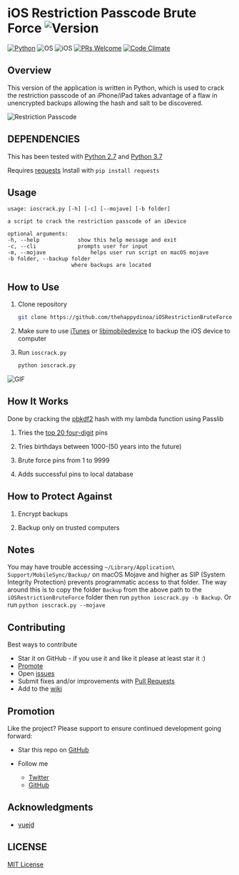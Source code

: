 # iOS Restriction Passcode Brute Force ![Version](https://img.shields.io/badge/Version-3.0.0-blue.svg?style=flat-square)

[![Python](https://img.shields.io/badge/Python-2.7%20&%203.6-orange.svg?style=flat-square)](https://www.python.org/downloads/release/python-2714/) ![OS](https://img.shields.io/badge/Works%20On-Linux%20|%20macOS%20|%20Windows%20-green.svg?style=flat-square) ![iOS](https://img.shields.io/badge/Tested%20On%20iOS-9.3.5%20|%2010.0.1%20|%2011.2.1-green.svg?style=flat-square) [![PRs Welcome](https://img.shields.io/badge/PRs-welcome-brightgreen.svg?style=flat-square)](http://makeapullrequest.com) [![Code Climate](https://img.shields.io/codeclimate/maintainability/thehappydinoa/iOSRestrictionBruteForce.svg?style=flat-square)](https://codeclimate.com/github/thehappydinoa/iOSRestrictionBruteForce)

## Overview

This version of the application is written in Python, which is used to crack the restriction passcode of an iPhone/iPad takes advantage of a flaw in unencrypted backups allowing the hash and salt to be discovered.

![Restriction Passcode](docs/ios-restrictions.jpeg)

## DEPENDENCIES

This has been tested with [Python 2.7](https://www.python.org/downloads/release/python-271/) and [Python 3.7](https://www.python.org/downloads/release/python-365/)

Requires [requests](http://docs.python-requests.org/en/master/) Install with `pip install requests`

## Usage

```usage
usage: ioscrack.py [-h] [-c] [--mojave] [-b folder]

a script to crack the restriction passcode of an iDevice

optional arguments:
-h, --help            show this help message and exit
-c, --cli             prompts user for input
-m, --mojave              helps user run script on macOS mojave
-b folder, --backup folder
                    where backups are located
```

## How to Use

1. Clone repository

   ```bash
   git clone https://github.com/thehappydinoa/iOSRestrictionBruteForce && cd iOSRestrictionBruteForce
   ```

2. Make sure to use [iTunes](https://www.apple.com/itunes/download/) or [libimobiledevice](https://github.com/libimobiledevice/libimobiledevice) to backup the iOS device to computer

3. Run `ioscrack.py`

   ```bash
   python ioscrack.py
   ```

![GIF](docs/ioscrack.gif)

## How It Works

Done by cracking the [pbkdf2](http://www.ietf.org/rfc/rfc2898.txt) hash with my lambda function using Passlib

1. Tries the [top 20 four-digit](http://www.datagenetics.com/blog/september32012/index.html) pins

2. Tries birthdays between 1000-(50 years into the future)

3. Brute force pins from 1 to 9999

4. Adds successful pins to local database

## How to Protect Against

1. Encrypt backups

2. Backup only on trusted computers

## Notes

You may have trouble accessing `~/Library/Application\ Support/MobileSync/Backup/` on macOS Mojave and higher as SIP (System Integrity Protection) prevents programmatic access to that folder. The way around this is to copy the folder `Backup` from the above path to the `iOSRestrictionBruteForce` folder then run `python ioscrack.py -b Backup`. Or run `python ioscrack.py --mojave`

## Contributing

Best ways to contribute

- Star it on GitHub - if you use it and like it please at least star it :)
- [Promote](#promotion)
- Open [issues](https://github.com/thehappydinoa/iOSRestrictionBruteForce/issues)
- Submit fixes and/or improvements with [Pull Requests](http://makeapullrequest.com)
- Add to the [wiki](https://github.com/thehappydinoa/iOSRestrictionBruteForce/wiki)

## Promotion

Like the project? Please support to ensure continued development going forward:

- Star this repo on [GitHub](action:files#disambiguate)
- Follow me

  - [Twitter](https://twitter.com/thehappydinoa)
  - [GitHub](https://github.com/thehappydinoa)

## Acknowledgments

- [yuejd](https://github.com/yuejd)

## LICENSE

[MIT License](LICENSE)
